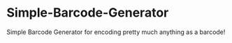 # Simple-Barcode-Generator
Simple Barcode Generator for encoding pretty much anything as a barcode!
